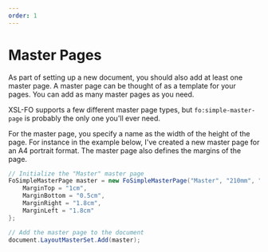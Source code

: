 ```yaml
---
order: 1
---
```


# Master Pages

As part of setting up a new document, you should also add at least one master page. A master page can be thought of as a template for your pages. You can add as many master pages as you need.

XSL-FO supports a few different master page types, but `fo:simple-master-page` is probably the only one you'll ever need.

For the master page, you specify a name as the width of the height of the page. For instance in the example below, I've created a new master page for an A4 portrait format. The master page also defines the margins of the page.

```c#
// Initialize the "Master" master page
FoSimpleMasterPage master = new FoSimpleMasterPage("Master", "210mm", "297mm") {
    MarginTop = "1cm",
    MarginBottom = "0.5cm",
    MarginRight = "1.8cm",
    MarginLeft = "1.8cm"
};

// Add the master page to the document
document.LayoutMasterSet.Add(master);
```
